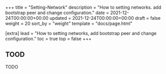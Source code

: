 +++
title = "Setting-Network"
description = "How to setting networks. add bootstrap peer and change configuration."
date = 2021-12-24T00:00:00+00:00
updated = 2021-12-24T00:00:00+00:00
draft = false
weight = 20
sort_by = "weight"
template = "docs/page.html"

[extra]
lead = "How to setting networks, add bootstrap peer and change configuration."
toc = true
top = false
+++

## TOOD

TODO
